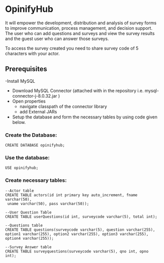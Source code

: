 # OpinifyHub
It will empower the development, distribution and analysis of survey forms to improve communication, process management, and decision support.
The user who can add questions and surveys and view the survey results and the guest user who can answer those surveys.

To access the survey created you need to share survey code of 5 characters with your actor.
## Prerequisites
-Install MySQL
- Download MySQL Connector (attached with in the repository i.e. mysql-connector-j-8.0.32.jar )
- Open properties 
  - navigate classpath of the connector library
  - add External JARs
- Setup the database and form the necessary tables by using code given below.

### Create the Database:
`CREATE DATABASE opinifyhub;`
### Use the database:
`USE opinifyhub;`
### Create necessary tables:
```
--Actor table
CREATE TABLE actors(id int primary key auto_increment, fname varchar(50),
 uname varchar(50), pass varchar(50));

--User Question Table
CREATE TABLE userQuestions(id int, surveycode varchar(5), total int);

--Questions table
CREATE TABLE questions(surveycode varchar(5), question varchar(255), 
option1 varchar(255), option2 varchar(255), option3 varchar(255), 
option4 varchar(255)); 

--Survey Answer table
CREATE TABLE surveyquestions(surveycode varchar(5), qno int, opno int);
```

